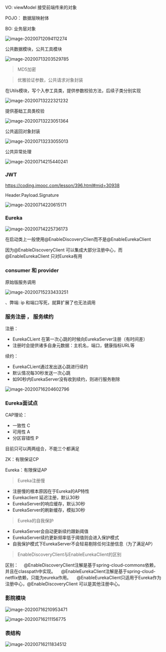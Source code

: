 VO: viewModel  接受前端传来的对象

POJO： 数据层映射体

BO: 业务层对象



![image-20200712094112274](C:\Users\ZeTao\AppData\Roaming\Typora\typora-user-images\image-20200712094112274.png)



公共数据模块，公共工具模块

![image-20200713203529785](C:\Users\ZeTao\AppData\Roaming\Typora\typora-user-images\image-20200713203529785.png)





> MD5加密



> 优雅验证参数，公共请求对象封装

在Utils模块，写个入参工具类，提供参数校验方法，后续子类分别实现

![image-20200713222321232](C:\Users\ZeTao\AppData\Roaming\Typora\typora-user-images\image-20200713222321232.png)



提供基础工具类校验

![image-20200713223051364](C:\Users\ZeTao\AppData\Roaming\Typora\typora-user-images\image-20200713223051364.png)



公共返回对象封装

![image-20200713233055013](C:\Users\ZeTao\AppData\Roaming\Typora\typora-user-images\image-20200713233055013.png)



公共异常处理

![image-20200714215440241](C:\Users\ZeTao\AppData\Roaming\Typora\typora-user-images\image-20200714215440241.png)



### JWT



https://coding.imooc.com/lesson/396.html#mid=30938

Header.Payload.Signature



![image-20200714220615171](C:\Users\ZeTao\AppData\Roaming\Typora\typora-user-images\image-20200714220615171.png)





### Eureka

![image-20200714225736173](C:\Users\ZeTao\AppData\Roaming\Typora\typora-user-images\image-20200714225736173.png)



在启动类上一般使用@EnableDiscoveryClien而不是@EnableEurekaClient

因为@EnableDiscoveryClient 可以集成大部分注册中心，而@EnableEurekaClient 只对Eureka有用



### consumer 和 provider 

原始版服务调用

![image-20200715233433251](C:\Users\ZeTao\AppData\Roaming\Typora\typora-user-images\image-20200715233433251.png)

、弊端: ip 和端口写死，就算扩展了也无法调用



### 服务注册 ， 服务续约

注册：

- EurekaCLient 在第一次心跳的时候向EurekaServer注册（有时间差）
- 注册时会提供诸多自身元数据：主机名，端口，健康指标URL等





续约：

- EurekaCLient通过发出送心跳进行续约
-  默认情况每30秒发送一次心跳
- 如90秒内EurekaServer没有收到续约，则进行服务剔除





![image-20200716204602796](C:\Users\ZeTao\AppData\Roaming\Typora\typora-user-images\image-20200716204602796.png)



### Eureka面试点



CAP理论：

- 一致性 C
- 可用性 A
- 分区容错性 P

目前只可以两两组合，不能三个都满足



ZK：有限保证CP

Eureka：有限保证AP



> Eureka注册慢

- 注册慢的根本原因在于Eureka的AP特性
- Eurekaclient 延迟注册，默认30秒
- EurekaServer的响应缓存，默认30秒
- EurekaServer的刷新缓存，模拟30秒



> Eureka的自我保护

- EurekaServer会自动更新续约跟新阈值
- EurekaServer续约更新频率低于阈值则会进入保护模式
- 自我保护模式下EurekaServer不会轻易剔除任何注册信息（为了满足AP）



> EnableDiscoveryClient与EnableEurekaClient的区别

区别：
 @EnableDiscoveryClient注解是基于spring-cloud-commons依赖，并且在classpath中实现。
 @EnableEurekaClient注解是基于spring-cloud-netflix依赖，只能为eureka作用。
 @EnableEurekaClient只适用于Eureka作为注册中心，@EnableDiscoveryClient 可以是其他注册中心。





### 影院模块

![image-20200716210953471](C:\Users\ZeTao\AppData\Roaming\Typora\typora-user-images\image-20200716210953471.png)

![image-20200716211156775](C:\Users\ZeTao\AppData\Roaming\Typora\typora-user-images\image-20200716211156775.png)



### 表结构

![image-20200716211834512](C:\Users\ZeTao\AppData\Roaming\Typora\typora-user-images\image-20200716211834512.png)